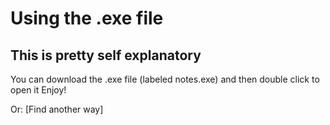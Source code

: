 # Using the .exe file
## This is pretty self explanatory
You can download the .exe file (labeled notes.exe) and then double click to open it
Enjoy!

Or: [Find another way]
